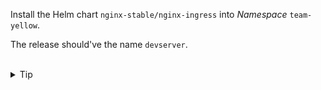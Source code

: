 
Install the Helm chart `nginx-stable/nginx-ingress` into *Namespace* `team-yellow`.

The release should've the name `devserver`.



<br>
<details><summary>Tip</summary>
<br>

```plain
helm install -h
```{{exec}}

</details>



<br>
<details><summary>Solution</summary>
<br>

```plain
helm -n team-yellow install devserver nginx-stable/nginx-ingress
```{{exec}}

</details>

